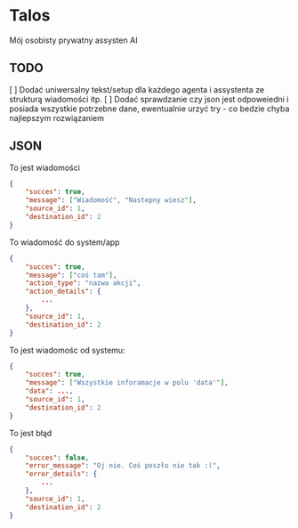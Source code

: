 # Talos
Mój osobisty prywatny assysten AI

## TODO
[ ] Dodać uniwersalny tekst/setup dla każdego agenta i assystenta ze strukturą wiadomości itp.
[ ] Dodać sprawdzanie czy json jest odpoweiedni i posiada wszystkie potrzebne dane, ewentualnie urzyć try - co bedzie chyba najlepszym rozwiązaniem

## JSON
To jest wiadomości
```json
{
    "succes": true,
    "message": ["Wiadomość", "Nastepny wiesz"],
    "source_id": 1,
    "destination_id": 2
}
```

To wiadomość do system/app
```json
{
    "succes": true,
    "message": ["coś tam"],
    "action_type": "nazwa akcji",
    "action_details": {
        ...
    },
    "source_id": 1,
    "destination_id": 2
}
```

To jest wiadomośc od systemu:
```json
{
    "succes": true,
    "message": ["Wszystkie inforamacje w polu 'data'"],
    "data": ...,
    "source_id": 1,
    "destination_id": 2
}
```

To jest błąd
```json
{
    "succes": false,
    "error_message": "Oj nie. Coś poszło nie tak :(",
    "error_details": {
        ...
    },
    "source_id": 1,
    "destination_id": 2
}
```